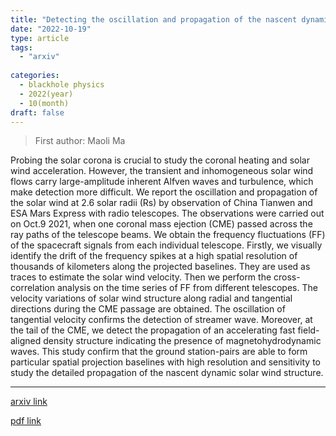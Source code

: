 ```yaml
---
title: "Detecting the oscillation and propagation of the nascent dynamic solar wind structure at 2.6 solar radii using VLBI radio telescopes"
date: "2022-10-19"
type: article
tags:
  - "arxiv"
  
categories:
  - blackhole physics
  - 2022(year)
  - 10(month)
draft: false
---
```

> First author: Maoli Ma

 Probing the solar corona is crucial to study the coronal heating and solar
wind acceleration. However, the transient and inhomogeneous solar wind flows
carry large-amplitude inherent Alfven waves and turbulence, which make
detection more difficult. We report the oscillation and propagation of the
solar wind at 2.6 solar radii (Rs) by observation of China Tianwen and ESA Mars
Express with radio telescopes. The observations were carried out on Oct.9 2021,
when one coronal mass ejection (CME) passed across the ray paths of the
telescope beams. We obtain the frequency fluctuations (FF) of the spacecraft
signals from each individual telescope. Firstly, we visually identify the drift
of the frequency spikes at a high spatial resolution of thousands of kilometers
along the projected baselines. They are used as traces to estimate the solar
wind velocity. Then we perform the cross-correlation analysis on the time
series of FF from different telescopes. The velocity variations of solar wind
structure along radial and tangential directions during the CME passage are
obtained. The oscillation of tangential velocity confirms the detection of
streamer wave. Moreover, at the tail of the CME, we detect the propagation of
an accelerating fast field-aligned density structure indicating the presence of
magnetohydrodynamic waves. This study confirm that the ground station-pairs are
able to form particular spatial projection baselines with high resolution and
sensitivity to study the detailed propagation of the nascent dynamic solar wind
structure.

---
[arxiv link](http://arxiv.org/abs/2210.10324v1)

[pdf link](http://arxiv.org/pdf/2210.10324v1)